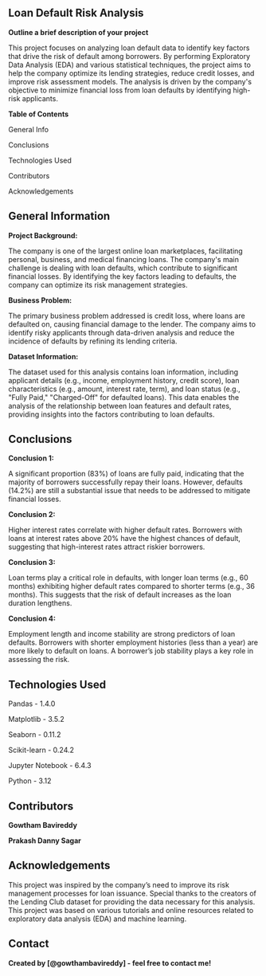 ## Loan Default Risk Analysis

**Outline a brief description of your project**

This project focuses on analyzing loan default data to identify key factors that drive the risk of default among borrowers. By performing Exploratory Data Analysis (EDA) and various statistical techniques, the project aims to help the company optimize its lending strategies, reduce credit losses, and improve risk assessment models. The analysis is driven by the company's objective to minimize financial loss from loan defaults by identifying high-risk applicants.

**Table of Contents**

General Info

Conclusions

Technologies Used

Contributors

Acknowledgements

## General Information

**Project Background:**

The company is one of the largest online loan marketplaces, facilitating personal, business, and medical financing loans. The company's main challenge is dealing with loan defaults, which contribute to significant financial losses. By identifying the key factors leading to defaults, the company can optimize its risk management strategies.

**Business Problem:**

The primary business problem addressed is credit loss, where loans are defaulted on, causing financial damage to the lender. The company aims to identify risky applicants through data-driven analysis and reduce the incidence of defaults by refining its lending criteria.

**Dataset Information:**

The dataset used for this analysis contains loan information, including applicant details (e.g., income, employment history, credit score), loan characteristics (e.g., amount, interest rate, term), and loan status (e.g., "Fully Paid," "Charged-Off" for defaulted loans). This data enables the analysis of the relationship between loan features and default rates, providing insights into the factors contributing to loan defaults.

## Conclusions

**Conclusion 1:**

A significant proportion (83%) of loans are fully paid, indicating that the majority of borrowers successfully repay their loans. However, defaults (14.2%) are still a substantial issue that needs to be addressed to mitigate financial losses.

**Conclusion 2:**

Higher interest rates correlate with higher default rates. Borrowers with loans at interest rates above 20% have the highest chances of default, suggesting that high-interest rates attract riskier borrowers.

**Conclusion 3:**

Loan terms play a critical role in defaults, with longer loan terms (e.g., 60 months) exhibiting higher default rates compared to shorter terms (e.g., 36 months). This suggests that the risk of default increases as the loan duration lengthens.

**Conclusion 4:**

Employment length and income stability are strong predictors of loan defaults. Borrowers with shorter employment histories (less than a year) are more likely to default on loans. A borrower’s job stability plays a key role in assessing the risk.

## Technologies Used

Pandas - 1.4.0

Matplotlib - 3.5.2

Seaborn - 0.11.2

Scikit-learn - 0.24.2

Jupyter Notebook - 6.4.3

Python - 3.12

## Contributors

**Gowtham Bavireddy**

**Prakash Danny Sagar**


## Acknowledgements

This project was inspired by the company’s need to improve its risk management processes for loan issuance.
Special thanks to the creators of the Lending Club dataset for providing the data necessary for this analysis.
This project was based on various tutorials and online resources related to exploratory data analysis (EDA) and machine learning.

## Contact

**Created by [@gowthambavireddy] - feel free to contact me!**
